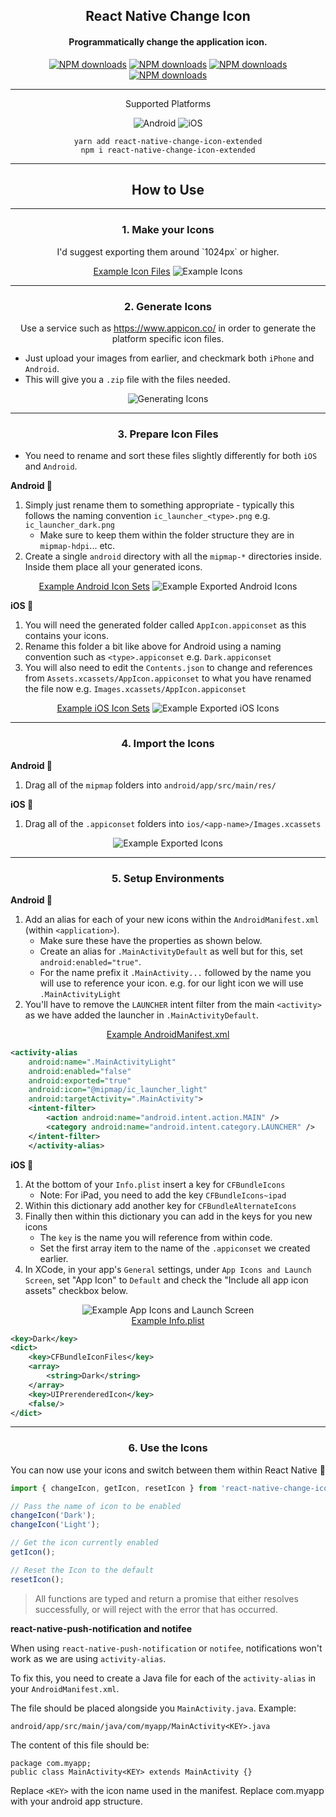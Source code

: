 <p align="center">
  <h2 align="center">React Native Change Icon</h2>
  <h4 align="center">Programmatically change the application icon.</h4>
</p>

<p align="center">
	<a href="https://www.npmjs.com/package/react-native-change-icon-extended"><img src="https://img.shields.io/npm/dt/react-native-change-icon-extended?style=flat-square" alt="NPM downloads"></a>
	<a href="https://www.npmjs.com/package/react-native-change-icon-extended"><img src="https://img.shields.io/npm/v/react-native-change-icon-extended?style=flat-square" alt="NPM downloads"></a>
	<a href="https://www.npmjs.com/package/react-native-change-icon-extended"><img src="https://img.shields.io/bundlephobia/min/react-native-change-icon-extended?style=flat-square" alt="NPM downloads"></a>
	<a href="https://www.npmjs.com/package/react-native-change-icon-extended"><img src="https://img.shields.io/github/stars/skb1129/react-native-change-icon-extended?style=flat-square" alt="NPM downloads"></a>
</p>

---

<p align="center">
	<p align="center">Supported Platforms</p>
	<p align="center">
		<img src="https://img.shields.io/badge/Android-32e650?style=flat-square" alt="Android">
		<img src="https://img.shields.io/badge/iOS-dbdbdb?style=flat-square" alt="iOS">
	</p>
	<div align="center">
		<code>yarn add react-native-change-icon-extended</code>
		<br/>
		<code>npm i react-native-change-icon-extended</code>
	</div>
</p>

---

<p align="center">
	<h2 align="center">How to Use</h2>
</p>

---

<p align="center">
	<h3 align="center"><strong>1.</strong>
		Make your Icons
	</h3>
	<p align="center">
		I'd suggest exporting them around `1024px` or higher.
	</p>
</p>
  

<div align="center">
	<a href="./docs/examples/Step-1">Example Icon Files</a>
	<img src="docs/images/icons-examples-showcase.png" alt="Example Icons">
</div>

---

<p align="center">
	<h3 align="center"><strong>2.</strong>
		Generate Icons
	</h3>
	<p align="center">
		Use a service such as <a href="https://www.appicon.co/">https://www.appicon.co/</a> in order to generate the platform specific icon files.
	</p>
</p>

- Just upload your images from earlier, and checkmark both `iPhone` and `Android`.
- This will give you a `.zip` file with the files needed.

<div align="center">
	<img src="docs/images/icons-examples-generate.png" alt="Generating Icons">
</div>

---

<p align="center">
	<h3 align="center"><strong>3.</strong>
		Prepare Icon Files
	</h3>
</p>

- You need to rename and sort these files slightly differently for both `iOS` and `Android`.

**Android 🤖**
1. Simply just rename them to something appropriate - typically this follows the naming convention `ic_launcher_<type>.png` e.g. `ic_launcher_dark.png`
   - Make sure to keep them within the folder structure they are in `mipmap-hdpi`... etc.
2. Create a single `android` directory with all the `mipmap-*` directories inside. Inside them place all your generated icons.

<div align="center">
	<a href="./docs/examples/Step-3/android">Example Android Icon Sets</a>
	<img src="docs/images/icons-example-exported-android.png" alt="Example Exported Android Icons">
</div>

**iOS 🍏**
1. You will need the generated folder called `AppIcon.appiconset` as this contains your icons.
2. Rename this folder a bit like above for Android using a naming convention such as `<type>.appiconset` e.g. `Dark.appiconset`
3. You will also need to edit the `Contents.json` to change and references from `Assets.xcassets/AppIcon.appiconset` to what you have renamed the file now e.g. `Images.xcassets/AppIcon.appiconset`

<div align="center">
	<a href="./docs/examples/Step-3/ios">Example iOS Icon Sets</a>
	<img src="docs/images/icons-example-exported.png" alt="Example Exported iOS Icons">
</div>

---

<p align="center">
	<h3 align="center"><strong>4.</strong>
		Import the Icons
	</h3>
</p>

**Android 🤖**
1. Drag all of the `mipmap` folders into `android/app/src/main/res/`

**iOS 🍏**
1. Drag all of the `.appiconset` folders into `ios/<app-name>/Images.xcassets`

<div align="center">
	<img src="docs/images/icons-examples-dir.png" alt="Example Exported Icons">
</div>

---

<p align="center">
	<h3 align="center"><strong>5.</strong>
		Setup Environments
	</h3>
</p>

**Android 🤖**
1. Add an alias for each of your new icons within the `AndroidManifest.xml` (within `<application>`).
   - Make sure these have the properties as shown below.
   - Create an alias for `.MainActivityDefault` as well but for this, set `android:enabled="true"`.
   - For the name prefix it `.MainActivity...` followed by the name you will use to reference your icon. e.g. for our light icon we will use `.MainActivityLight`
2. You'll have to remove the `LAUNCHER` intent filter from the main `<activity>` as we have added the launcher in `.MainActivityDefault`.


<div align="center">
	<a href="./docs/examples/Step-4/AndroidManifest.xml">Example AndroidManifest.xml</a>
</div>

```xml
<activity-alias 
	android:name=".MainActivityLight"
	android:enabled="false"
	android:exported="true"
	android:icon="@mipmap/ic_launcher_light"
	android:targetActivity=".MainActivity">
	<intent-filter>
		<action android:name="android.intent.action.MAIN" />
		<category android:name="android.intent.category.LAUNCHER" />
	</intent-filter>
	</activity-alias>
```

**iOS 🍏**
1. At the bottom of your `Info.plist` insert a key for `CFBundleIcons`
   - Note: For iPad, you need to add the key `CFBundleIcons~ipad`
2. Within this dictionary add another key for `CFBundleAlternateIcons`
3. Finally then within this dictionary you can add in the keys for you new icons
   - The `key` is the name you will reference from within code.
   - Set the first array item to the name of the `.appiconset` we created earlier.
4. In XCode, in your app's `General` settings, under `App Icons and Launch Screen`, set "App Icon" to `Default` and check the "Include all app icon assets" checkbox below.

<div align="center">
	<img src="docs/ios-example-app-icon.png" alt="Example App Icons and Launch Screen">
</div>
<div align="center">
	<a href="./docs/examples/Step-4/Info.plist">Example Info.plist</a>
</div>

```xml
<key>Dark</key>
<dict>
	<key>CFBundleIconFiles</key>
	<array>
		<string>Dark</string>
	</array>
	<key>UIPrerenderedIcon</key>
	<false/>
</dict>
```

---

<p align="center">
	<h3 align="center"><strong>6.</strong>
		Use the Icons
	</h3>
	<p align="center">
		You can now use your icons and switch between them within React Native 🎉
	</p>
</p>


```javascript
import { changeIcon, getIcon, resetIcon } from 'react-native-change-icon-extended';

// Pass the name of icon to be enabled
changeIcon('Dark');
changeIcon('Light');

// Get the icon currently enabled
getIcon();

// Reset the Icon to the default
resetIcon();
```

> All functions are typed and return a promise that either resolves successfully, or will reject with the error that has occurred.

**react-native-push-notification and notifee**

When using `react-native-push-notification` or `notifee`, notifications won't work as we are using `activity-alias`.

To fix this, you need to create a Java file for each of the `activity-alias` in your `AndroidManifest.xml`.

The file should be placed alongside you `MainActivity.java`. Example:
```
android/app/src/main/java/com/myapp/MainActivity<KEY>.java
```
The content of this file should be:
```
package com.myapp;
public class MainActivity<KEY> extends MainActivity {}
```
Replace `<KEY>` with the icon name used in the manifest. Replace com.myapp with your android app structure.
